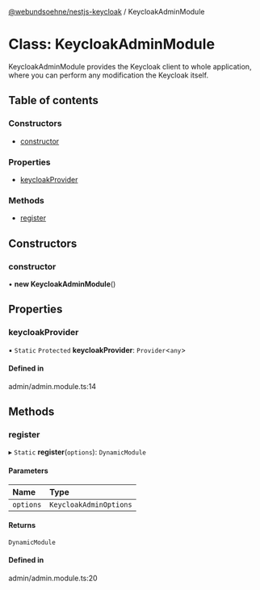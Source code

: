 [@webundsoehne/nestjs-keycloak](../README.md) / KeycloakAdminModule

# Class: KeycloakAdminModule

KeycloakAdminModule provides the Keycloak client to whole application, where you can perform any modification the Keycloak itself.

## Table of contents

### Constructors

- [constructor](KeycloakAdminModule.md#constructor)

### Properties

- [keycloakProvider](KeycloakAdminModule.md#keycloakprovider)

### Methods

- [register](KeycloakAdminModule.md#register)

## Constructors

### constructor

• **new KeycloakAdminModule**()

## Properties

### keycloakProvider

▪ `Static` `Protected` **keycloakProvider**: `Provider`<`any`\>

#### Defined in

admin/admin.module.ts:14

## Methods

### register

▸ `Static` **register**(`options`): `DynamicModule`

#### Parameters

| Name      | Type                   |
| :-------- | :--------------------- |
| `options` | `KeycloakAdminOptions` |

#### Returns

`DynamicModule`

#### Defined in

admin/admin.module.ts:20
